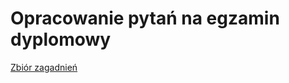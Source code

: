 # Opracowanie pytań na egzamin dyplomowy

[Zbiór zagadnień](Opracowanie%20pytan%CC%81%20na%20egzamin%20dyplomowy%20b71082b5d081458da650ca0dd4f46c8b/Zbio%CC%81r%20zagadnien%CC%81%2078ece89fad22445c9d41641d732a78d4.csv)